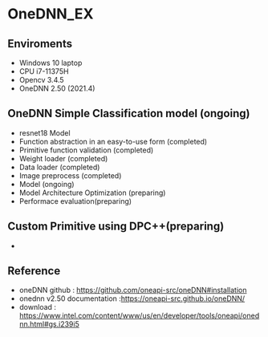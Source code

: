 # OneDNN_EX

## Enviroments
- Windows 10 laptop
- CPU i7-11375H
- Opencv 3.4.5
- OneDNN 2.50 (2021.4)


## OneDNN Simple Classification model (ongoing)
- resnet18 Model
- Function abstraction in an easy-to-use form (completed) 
- Primitive function validation (completed)
- Weight loader (completed)
- Data loader (completed)
- Image preprocess (completed)
- Model (ongoing)
- Model Architecture Optimization (preparing)
- Performace evaluation(preparing)


## Custom Primitive using DPC++(preparing)
-


## Reference
- oneDNN github : <https://github.com/oneapi-src/oneDNN#installation>
- onednn v2.50 documentation :<https://oneapi-src.github.io/oneDNN/>
- download : <https://www.intel.com/content/www/us/en/developer/tools/oneapi/onednn.html#gs.i239i5>
